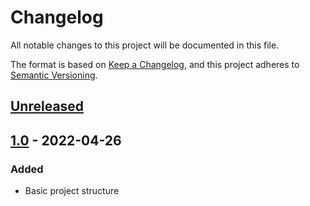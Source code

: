 # Changelog
All notable changes to this project will be documented in this file.

The format is based on [Keep a
Changelog](https://keepachangelog.com/en/1.0.0/),
and this project adheres to [Semantic
Versioning](https://semver.org/spec/v2.0.0.html).

## [Unreleased]

## [1.0] - 2022-04-26
### Added
- Basic project structure

[Unreleased]:
https://github.com/Klein-Stein/neutrino/compare/v1.0...devel
[1.0]:
https://github.com/Klein-Stein/neutrino/releases/tag/v1.0
